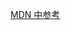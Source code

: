 [MDN 中参考](https://developer.mozilla.org/zh-CN/docs/Web/JavaScript/Reference/Iteration_protocols#iterable)